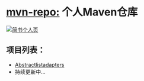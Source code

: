 
# [mvn-repo:](https://github.com/walkermanX/mvn-repo) 个人Maven仓库

[![简书个人页](https://img.shields.io/badge/%E7%AE%80%E4%B9%A6-Lucky__Zhang-orange.svg?style=plastic&colorA=f3804b&colorB=10b23c)](http://www.jianshu.com/u/b9cbfe0a7f35)

## 项目列表：
* [Abstractlistadapters](https://github.com/walkermanX/abstractlistadapters)
* 持续更新中...
